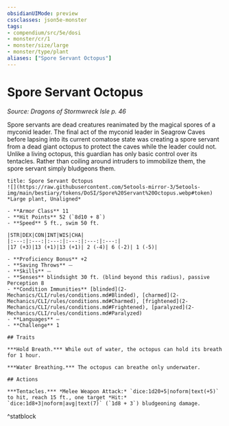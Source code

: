 ```yaml
---
obsidianUIMode: preview
cssclasses: json5e-monster
tags:
- compendium/src/5e/dosi
- monster/cr/1
- monster/size/large
- monster/type/plant
aliases: ["Spore Servant Octopus"]
---
```

# Spore Servant Octopus
*Source: Dragons of Stormwreck Isle p. 46*  

Spore servants are dead creatures reanimated by the magical spores of a myconid leader. The final act of the myconid leader in Seagrow Caves before lapsing into its current comatose state was creating a spore servant from a dead giant octopus to protect the caves while the leader could not. Unlike a living octopus, this guardian has only basic control over its tentacles. Rather than coiling around intruders to immobilize them, the spore servant simply bludgeons them.

```ad-statblock
title: Spore Servant Octopus
![](https://raw.githubusercontent.com/5etools-mirror-3/5etools-img/main/bestiary/tokens/DoSI/Spore%20Servant%20Octopus.webp#token)
*Large plant, Unaligned*

- **Armor Class** 11
- **Hit Points** 52 (`8d10 + 8`)
- **Speed** 5 ft., swim 50 ft.

|STR|DEX|CON|INT|WIS|CHA|
|:---:|:---:|:---:|:---:|:---:|:---:|
|17 (+3)|13 (+1)|13 (+1)| 2 (-4)| 6 (-2)| 1 (-5)|

- **Proficiency Bonus** +2
- **Saving Throws** ⏤
- **Skills** ⏤
- **Senses** blindsight 30 ft. (blind beyond this radius), passive Perception 8
- **Condition Immunities** [blinded](2-Mechanics/CLI/rules/conditions.md#Blinded), [charmed](2-Mechanics/CLI/rules/conditions.md#Charmed), [frightened](2-Mechanics/CLI/rules/conditions.md#Frightened), [paralyzed](2-Mechanics/CLI/rules/conditions.md#Paralyzed)
- **Languages** —
- **Challenge** 1

## Traits

***Hold Breath.*** While out of water, the octopus can hold its breath for 1 hour.

***Water Breathing.*** The octopus can breathe only underwater.

## Actions

***Tentacles.*** *Melee Weapon Attack:* `dice:1d20+5|noform|text(+5)` to hit, reach 15 ft., one target *Hit:* `dice:1d8+3|noform|avg|text(7)` (`1d8 + 3`) bludgeoning damage.
```
^statblock